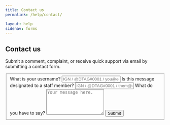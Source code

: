 ```yaml
---
title: Contact us
permalink: /help/contact/

layout: help
sidenav: forms
---
```


## Contact us
Submit a comment, complaint, or receive quick support via email by submitting a contact form.

<form class="usa-form-large" form method="POST" action="https://formspree.io/help@novelmc.net">
  <fieldset id="fs-frm-inputs">
  	<label for="username">What is your username?</label>
  	<input type="username" name="username" placeholder="IGN / @DTAG#0001 / you@email.com" required="">
    <label for="username">Is this message designated to a staff member?</label>
  	<input type="username" name="username" placeholder="IGN / @DTAG#0001 / them@email.com">
  	<label for="message">What do you have to say?</label>
    <textarea rows="5" name="message" id="message" placeholder="Your message here." required=""></textarea>
    <input type="hidden" name="_subject" id="email-subject" value="Contact Form Submission">
  <button type="submit">Submit</button>
